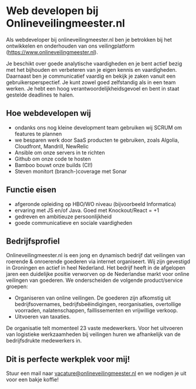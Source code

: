 # Web developen bij Onlineveilingmeester.nl

Als webdeveloper bij onlineveilingmeester.nl ben je betrokken bij het ontwikkelen en onderhouden van ons veilingplatform (https://www.onlineveilingmeester.nl).

Je beschikt over goede analytische vaardigheden en je bent actief bezig met het bijhouden en verbeteren van je eigen kennis en vaardigheden. Daarnaast ben je communicatief vaardig en bekijk je zaken vanuit een gebruikersperspectief. Je kunt zowel goed zelfstandig als in een team werken. Je hebt een hoog verantwoordelijkheidsgevoel en bent in staat gestelde deadlines te halen.

## Hoe webdevelopen wij
- ondanks ons nog kleine development team gebruiken wij SCRUM om features te plannen
- we besparen werk door SaaS producten te gebruiken, zoals Algolia, Cloudfront, Mandrill, NewRelic
- Ansible om onze servers in te richten
- Github om onze code te hosten
- Bamboo bouwt onze builds (CI!)
- Steven monitort (branch-)coverage met Sonar

## Functie eisen
- afgeronde opleiding op HBO/WO niveau (bijvoorbeeld Informatica)
- ervaring met JS en/of Java. Goed met Knockout/React = +1
- gedreven en ambitieuze persoonlijkheid
- goede communicatieve en sociale vaardigheden

## Bedrijfsprofiel

Onlineveilingmeester.nl is een jong en dynamisch bedrijf dat veilingen van roerende & onroerende goederen via internet organiseert. Wij zijn gevestigd in Groningen en actief in heel Nederland. Het bedrijf heeft in de afgelopen jaren een duidelijke positie verworven op de Nederlandse markt voor online veilingen van goederen.
We onderscheiden de volgende product/service groepen:
- Organiseren van online veilingen. De goederen zijn afkomstig uit bedrijfsovernames, bedrijfsbeëindigingen, reorganisaties, overtollige voorraden, nalatenschappen, faillissementen en vrijwillige verkoop.
- Uitvoeren van taxaties.

De organisatie telt momenteel 23 vaste medewerkers. Voor het uitvoeren van logistieke werkzaamheden bij veilingen huren we afhankelijk van de bedrijfsdrukte medewerkers in.

## Dit is perfecte werkplek voor mij!

Stuur een mail naar vacature@onlineveilingmeester.nl en we nodigen je uit voor een bakje koffie!
